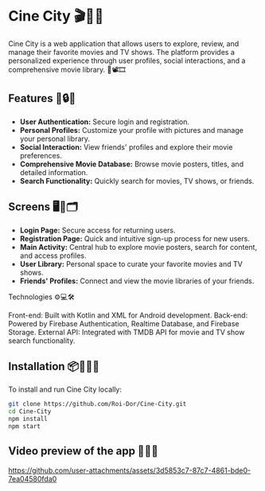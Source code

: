 # Cine City 🎬🎥🍿

Cine City is a web application that allows users to explore, review, and manage their favorite movies and TV shows. The platform provides a personalized experience through user profiles, social interactions, and a comprehensive movie library. 🌟📽️🎞️

## Features 🚀🔒📱

- **User Authentication:** Secure login and registration.
- **Personal Profiles:** Customize your profile with pictures and manage your personal library.
- **Social Interaction:** View friends' profiles and explore their movie preferences.
- **Comprehensive Movie Database:** Browse movie posters, titles, and detailed information.
- **Search Functionality:** Quickly search for movies, TV shows, or friends.

## Screens 🖥️📱🗂️

- **Login Page:** Secure access for returning users.
- **Registration Page:** Quick and intuitive sign-up process for new users.
- **Main Activity:** Central hub to explore movie posters, search for content, and access profiles.
- **User Library:** Personal space to curate your favorite movies and TV shows.
- **Friends' Profiles:** Connect and view the movie libraries of your friends.



Technologies ⚙️💻🛠️

Front-end: Built with Kotlin and XML for Android development.
Back-end: Powered by Firebase Authentication, Realtime Database, and Firebase Storage.
External API: Integrated with TMDB API for movie and TV show search functionality.

## Installation 📦🧑‍💻🚀

To install and run Cine City locally:

```bash
git clone https://github.com/Roi-Dor/Cine-City.git
cd Cine-City
npm install
npm start
```


## Video preview of the app 🤝🔧🌱

https://github.com/user-attachments/assets/3d5853c7-87c7-4861-bde0-7ea04580fda0


